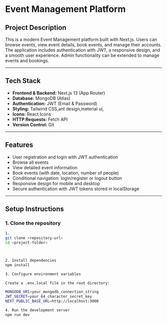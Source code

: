 # Event Management Platform

## Project Description
This is a modern Event Management platform built with Next.js. Users can browse events, view event details, book events, and manage their accounts. The application includes authentication with JWT, a responsive design, and a smooth user experience. Admin functionality can be extended to manage events and bookings.

---

## Tech Stack
- **Frontend & Backend:** Next.js 13 (App Router)  
- **Database:** MongoDB (Atlas)  
- **Authentication:** JWT (Email & Password)  
- **Styling:** Tailwind CSS,ant design,meterial ui,
- **Icons:** React Icons  
- **HTTP Requests:** Fetch API  
- **Version Control:** Git  

---

## Features
- User registration and login with JWT authentication  
- Browse all events  
- View detailed event information  
- Book events (with date, location, number of people)  
- Conditional navigation: login/register or logout button  
- Responsive design for mobile and desktop  
- Secure authentication with JWT tokens stored in localStorage  

---

## Setup Instructions

### 1. Clone the repository
```bash
1.
git clone <repository-url>
cd <project-folder>



2. Install dependencies
npm install

3. Configure environment variables

Create a .env.local file in the root directory:

MONGODB_URI=your_mongodb_connection_string
JWT_SECRET=your_64_character_secret_key
NEXT_PUBLIC_BASE_URL=http://localhost:3000

4. Run the development server
npm run dev